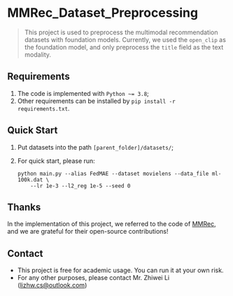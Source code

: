 # MMRec_Dataset_Preprocessing

> This project is used to preprocess the multimodal recommendation datasets with foundation models.
> Currently, we used the `open_clip` as the foundation model, and only preprocess the `title` field as the text modality.

## Requirements

1. The code is implemented with `Python ~= 3.8`;
2. Other requirements can be installed by `pip install -r requirements.txt`.

## Quick Start

1. Put datasets into the path `[parent_folder]/datasets/`;

2. For quick start, please run:
    ``````
    python main.py --alias FedMAE --dataset movielens --data_file ml-100k.dat \
        --lr 1e-3 --l2_reg 1e-5 --seed 0
    ``````

## Thanks

In the implementation of this project, we referred to the code of [MMRec](https://github.com/enoche/MMRec), and we are grateful for their open-source contributions!



## Contact

- This project is free for academic usage. You can run it at your own risk.
- For any other purposes, please contact Mr. Zhiwei Li ([lizhw.cs@outlook.com](mailto:lizhw.cs@outlook.com))